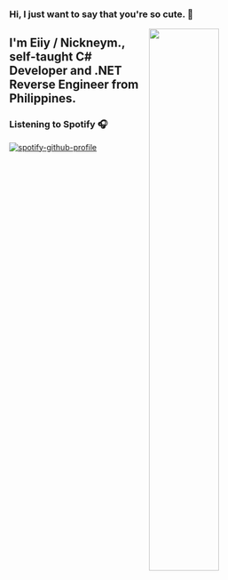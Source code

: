 ### Hi, I just want to say that you're so cute. 👋

[<img align="right" width="50%" src="https://github-readme-stats.vercel.app/api?username=NcknmeX&show_icons=true&theme=radical&hide=contribs,issues">](https://metrics.lecoq.io/NcknmeX?template=classic)

## I'm **Eiiy / Nickneym.**, self-taught C# Developer and .NET Reverse Engineer from Philippines.

### Listening to Spotify 🎧

[![spotify-github-profile](https://spotify-github-profile.vercel.app/api/view?uid=7ecyovg77bn8b1b80mbvu3opp&cover_image=true&theme=novatorem)](https://spotify-github-profile.vercel.app/api/view?uid=7ecyovg77bn8b1b80mbvu3opp&redirect=true)
